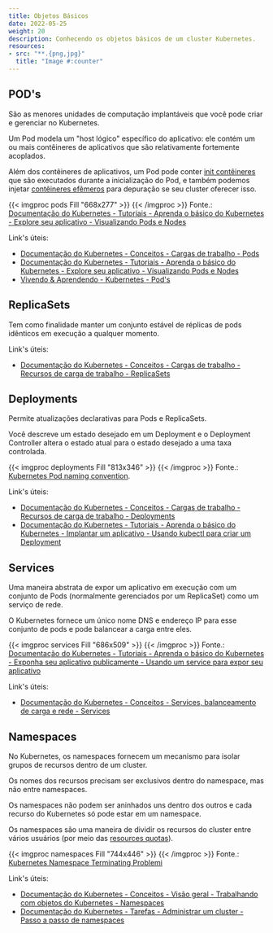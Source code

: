```yaml
---
title: Objetos Básicos
date: 2022-05-25
weight: 20
description: Conhecendo os objetos básicos de um cluster Kubernetes.
resources:
- src: "**.{png,jpg}"
  title: "Image #:counter"
---
```


## POD's

São as menores unidades de computação implantáveis ​​que você pode criar e gerenciar no Kubernetes.

Um Pod modela um "host lógico" específico do aplicativo: ele contém um ou mais contêineres de aplicativos que são relativamente fortemente acoplados.

Além dos contêineres de aplicativos, um Pod pode conter [init contêineres](https://kubernetes.io/docs/concepts/workloads/pods/init-containers/) que são executados durante a inicialização do Pod, e também podemos injetar [contêineres efêmeros](https://kubernetes.io/docs/concepts/workloads/pods/ephemeral-containers/) para depuração se seu cluster oferecer isso.

{{< imgproc pods Fill "668x277" >}} {{< /imgproc >}}
Fonte.: [Documentação do Kubernetes - Tutoriais - Aprenda o básico do Kubernetes - Explore seu aplicativo - Visualizando Pods e Nodes](https://kubernetes.io/docs/tutorials/kubernetes-basics/explore/explore-intro/)

Link's úteis:

- [Documentação do Kubernetes - Conceitos - Cargas de trabalho - Pods](https://kubernetes.io/docs/concepts/workloads/pods/)
- [Documentação do Kubernetes - Tutoriais - Aprenda o básico do Kubernetes - Explore seu aplicativo - Visualizando Pods e Nodes](https://kubernetes.io/docs/tutorials/kubernetes-basics/explore/explore-intro/)
- [Vivendo & Aprendendo - Kubernetes - Pod's](../../../../blog/kubernetes/pods/)

## ReplicaSets

Tem como finalidade manter um conjunto estável de réplicas de pods idênticos em execução a qualquer momento.

Link's úteis:

- [Documentação do Kubernetes - Conceitos - Cargas de trabalho - Recursos de carga de trabalho - ReplicaSets](https://kubernetes.io/docs/concepts/workloads/controllers/replicaset/)

## Deployments

Permite atualizações declarativas para Pods e ReplicaSets.

Você descreve um estado desejado em um Deployment e o Deployment Controller altera o estado atual para o estado desejado a uma taxa controlada.

{{< imgproc deployments Fill "813x346" >}} {{< /imgproc >}}
Fonte.: [Kubernetes Pod naming convention](https://faun.pub/kubernetes-pod-naming-convention-78272fcc53ed).

Link's úteis:

- [Documentação do Kubernetes - Conceitos - Cargas de trabalho - Recursos de carga de trabalho - Deployments](https://kubernetes.io/docs/concepts/workloads/controllers/deployment/)
- [Documentação do Kubernetes - Tutoriais - Aprenda o básico do Kubernetes - Implantar um aplicativo - Usando kubectl para criar um Deployment](https://kubernetes.io/docs/tutorials/kubernetes-basics/deploy-app/deploy-intro/)

## Services

Uma maneira abstrata de expor um aplicativo em execução com um conjunto de Pods (normalmente gerenciados por um ReplicaSet) como um serviço de rede.

O Kubernetes fornece um único nome DNS e endereço IP para esse conjunto de pods e pode balancear a carga entre eles.

{{< imgproc services Fill "686x509" >}} {{< /imgproc >}}
Fonte.: [Documentação do Kubernetes - Tutoriais - Aprenda o básico do Kubernetes - Exponha seu aplicativo publicamente - Usando um service para expor seu aplicativo](https://kubernetes.io/docs/tutorials/kubernetes-basics/expose/expose-intro/)

Link's úteis:

- [Documentação do Kubernetes - Conceitos - Services, balanceamento de carga e rede - Services](https://kubernetes.io/docs/concepts/services-networking/service/)

## Namespaces

No Kubernetes, os namespaces fornecem um mecanismo para isolar grupos de recursos dentro de um cluster.

Os nomes dos recursos precisam ser exclusivos dentro do namespace, mas não entre namespaces.

Os namespaces não podem ser aninhados uns dentro dos outros e cada recurso do Kubernetes só pode estar em um namespace.

Os namespaces são uma maneira de dividir os recursos do cluster entre vários usuários (por meio das [resources quotas](https://kubernetes.io/docs/concepts/policy/resource-quotas/)).

{{< imgproc namespaces Fill "744x446" >}} {{< /imgproc >}}
Fonte.: [Kubernetes Namespace Terminating Problemi](https://www.mshowto.org/kubernetes-namespace-terminating-problemi.html)

Link's úteis:

- [Documentação do Kubernetes - Conceitos - Visão geral - Trabalhando com objetos do Kubernetes - Namespaces](https://kubernetes.io/docs/concepts/overview/working-with-objects/namespaces/)
- [Documentação do Kubernetes - Tarefas - Administrar um cluster - Passo a passo de namespaces](https://kubernetes.io/docs/tasks/administer-cluster/namespaces-walkthrough/)
